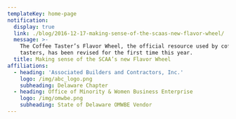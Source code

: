 ```yaml
---
templateKey: home-page
notification:
  display: true
  link: ./blog/2016-12-17-making-sense-of-the-scaas-new-flavor-wheel/
  message: >-
    The Coffee Taster’s Flavor Wheel, the official resource used by coffee
    tasters, has been revised for the first time this year.
  title: Making sense of the SCAA’s new Flavor Wheel
affiliations:
  - heading: 'Associated Builders and Contractors, Inc.'
    logo: /img/abc_logo.png
    subheading: Delaware Chapter
  - heading: Office of Minority & Women Business Enterprise
    logo: /img/omwbe.png
    subheading: State of Delaware OMWBE Vendor
---
```


